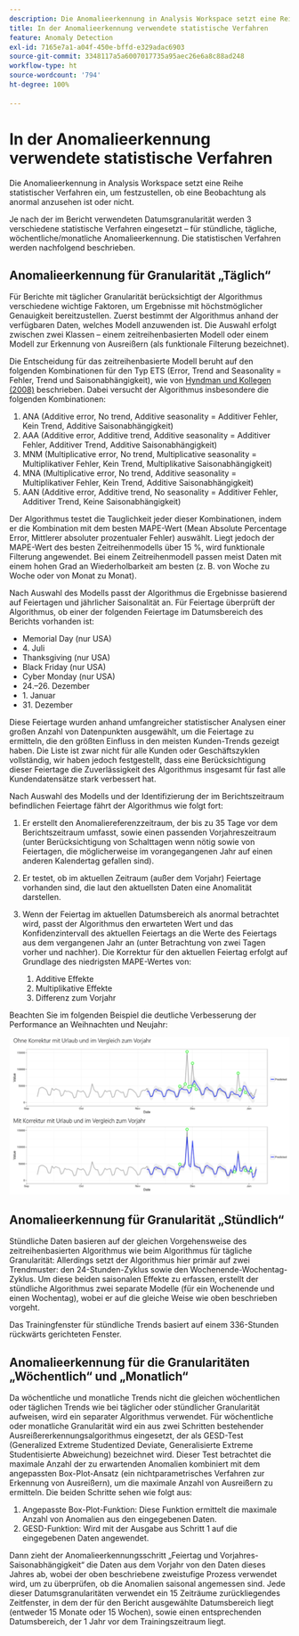```yaml
---
description: Die Anomalieerkennung in Analysis Workspace setzt eine Reihe statistischer Verfahren ein, um festzustellen, ob eine Beobachtung als anormal anzusehen ist oder nicht.
title: In der Anomalieerkennung verwendete statistische Verfahren
feature: Anomaly Detection
exl-id: 7165e7a1-a04f-450e-bffd-e329adac6903
source-git-commit: 3348117a5a6007017735a95aec26e6a8c88ad248
workflow-type: ht
source-wordcount: '794'
ht-degree: 100%

---
```


# In der Anomalieerkennung verwendete statistische Verfahren

Die Anomalieerkennung in Analysis Workspace setzt eine Reihe statistischer Verfahren ein, um festzustellen, ob eine Beobachtung als anormal anzusehen ist oder nicht.

Je nach der im Bericht verwendeten Datumsgranularität werden 3 verschiedene statistische Verfahren eingesetzt – für stündliche, tägliche, wöchentliche/monatliche Anomalieerkennung. Die statistischen Verfahren werden nachfolgend beschrieben.

## Anomalieerkennung für Granularität „Täglich“ 

Für Berichte mit täglicher Granularität berücksichtigt der Algorithmus verschiedene wichtige Faktoren, um Ergebnisse mit höchstmöglicher Genauigkeit bereitzustellen. Zuerst bestimmt der Algorithmus anhand der verfügbaren Daten, welches Modell anzuwenden ist. Die Auswahl erfolgt zwischen zwei Klassen – einem zeitreihenbasierten Modell oder einem Modell zur Erkennung von Ausreißern (als funktionale Filterung bezeichnet).

Die Entscheidung für das zeitreihenbasierte Modell beruht auf den folgenden Kombinationen für den Typ ETS (Error, Trend and Seasonality = Fehler, Trend und Saisonabhängigkeit), wie von [Hyndman und Kollegen (2008)](https://www.springer.com/de/book/9783540719168) beschrieben. Dabei versucht der Algorithmus insbesondere die folgenden Kombinationen:

1. ANA (Additive error, No trend, Additive seasonality = Additiver Fehler, Kein Trend, Additive Saisonabhängigkeit)
1. AAA (Additive error, Additive trend, Additive seasonality = Additiver Fehler, Additiver Trend, Additive Saisonabhängigkeit)
1. MNM (Multiplicative error, No trend, Multiplicative seasonality = Multiplikativer Fehler, Kein Trend, Multiplikative Saisonabhängigkeit)
1. MNA (Multiplicative error, No trend, Additive seasonality = Multiplikativer Fehler, Kein Trend, Additive Saisonabhängigkeit)
1. AAN (Additive error, Additive trend, No seasonality = Additiver Fehler, Additiver Trend, Keine Saisonabhängigkeit)

Der Algorithmus testet die Tauglichkeit jeder dieser Kombinationen, indem er die Kombination mit dem besten MAPE-Wert (Mean Absolute Percentage Error, Mittlerer absoluter prozentualer Fehler) auswählt. Liegt jedoch der MAPE-Wert des besten Zeitreihenmodells über 15 %, wird funktionale Filterung angewendet. Bei einem Zeitreihenmodell passen meist Daten mit einem hohen Grad an Wiederholbarkeit am besten (z. B. von Woche zu Woche oder von Monat zu Monat).

Nach Auswahl des Modells passt der Algorithmus die Ergebnisse basierend auf Feiertagen und jährlicher Saisonalität an. Für Feiertage überprüft der Algorithmus, ob einer der folgenden Feiertage im Datumsbereich des Berichts vorhanden ist:

* Memorial Day (nur USA)
* 4. Juli
* Thanksgiving (nur USA)
* Black Friday (nur USA)
* Cyber Monday (nur USA)
* 24.–26. Dezember
* 1. Januar
* 31. Dezember

Diese Feiertage wurden anhand umfangreicher statistischer Analysen einer großen Anzahl von Datenpunkten ausgewählt, um die Feiertage zu ermitteln, die den größten Einfluss in den meisten Kunden-Trends gezeigt haben. Die Liste ist zwar nicht für alle Kunden oder Geschäftszyklen vollständig, wir haben jedoch festgestellt, dass eine Berücksichtigung dieser Feiertage die Zuverlässigkeit des Algorithmus insgesamt für fast alle Kundendatensätze stark verbessert hat.

Nach Auswahl des Modells und der Identifizierung der im Berichtszeitraum befindlichen Feiertage fährt der Algorithmus wie folgt fort:

1. Er erstellt den Anomaliereferenzzeitraum, der bis zu 35 Tage vor dem Berichtszeitraum umfasst, sowie einen passenden Vorjahreszeitraum (unter Berücksichtigung von Schalttagen wenn nötig sowie von Feiertagen, die möglicherweise im vorangegangenen Jahr auf einen anderen Kalendertag gefallen sind).
1. Er testet, ob im aktuellen Zeitraum (außer dem Vorjahr) Feiertage vorhanden sind, die laut den aktuellsten Daten eine Anomalität darstellen.
1. Wenn der Feiertag im aktuellen Datumsbereich als anormal betrachtet wird, passt der Algorithmus den erwarteten Wert und das Konfidenzintervall des aktuellen Feiertags an die Werte des Feiertags aus dem vergangenen Jahr an (unter Betrachtung von zwei Tagen vorher und nachher). Die Korrektur für den aktuellen Feiertag erfolgt auf Grundlage des niedrigsten MAPE-Wertes von:

   1. Additive Effekte
   1. Multiplikative Effekte
   1. Differenz zum Vorjahr

Beachten Sie im folgenden Beispiel die deutliche Verbesserung der Performance an Weihnachten und Neujahr:

![](assets/anomaly_statistics.png)

## Anomalieerkennung für Granularität „Stündlich“ 

Stündliche Daten basieren auf der gleichen Vorgehensweise des zeitreihenbasierten Algorithmus wie beim Algorithmus für tägliche Granularität: Allerdings setzt der Algorithmus hier primär auf zwei Trendmuster: den 24-Stunden-Zyklus sowie den Wochenende-Wochentag-Zyklus. Um diese beiden saisonalen Effekte zu erfassen, erstellt der stündliche Algorithmus zwei separate Modelle (für ein Wochenende und einen Wochentag), wobei er auf die gleiche Weise wie oben beschrieben vorgeht.

Das Trainingfenster für stündliche Trends basiert auf einem 336-Stunden rückwärts gerichteten Fenster.

## Anomalieerkennung für die Granularitäten „Wöchentlich“ und „Monatlich“ 

Da wöchentliche und monatliche Trends nicht die gleichen wöchentlichen oder täglichen Trends wie bei täglicher oder stündlicher Granularität aufweisen, wird ein separater Algorithmus verwendet. Für wöchentliche oder monatliche Granularität wird ein aus zwei Schritten bestehender Ausreißererkennungsalgorithmus eingesetzt, der als GESD-Test (Generalized Extreme Studentized Deviate, Generalisierte Extreme Studentisierte Abweichung) bezeichnet wird. Dieser Test betrachtet die maximale Anzahl der zu erwartenden Anomalien kombiniert mit dem angepassten Box-Plot-Ansatz (ein nichtparametrisches Verfahren zur Erkennung von Ausreißern), um die maximale Anzahl von Ausreißern zu ermitteln. Die beiden Schritte sehen wie folgt aus:

1. Angepasste Box-Plot-Funktion: Diese Funktion ermittelt die maximale Anzahl von Anomalien aus den eingegebenen Daten.
1. GESD-Funktion: Wird mit der Ausgabe aus Schritt 1 auf die eingegebenen Daten angewendet.

Dann zieht der Anomalieerkennungsschritt „Feiertag und Vorjahres-Saisonabhängigkeit“ die Daten aus dem Vorjahr von den Daten dieses Jahres ab, wobei der oben beschriebene zweistufige Prozess verwendet wird, um zu überprüfen, ob die Anomalien saisonal angemessen sind. Jede dieser Datumsgranularitäten verwendet ein 15 Zeiträume zurückliegendes Zeitfenster, in dem der für den Bericht ausgewählte Datumsbereich liegt (entweder 15 Monate oder 15 Wochen), sowie einen entsprechenden Datumsbereich, der 1 Jahr vor dem Trainingszeitraum liegt.
